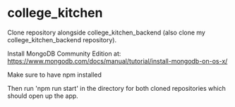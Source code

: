# college_kitchen

Clone repository alongside college_kitchen_backend (also clone my college_kitchen_backend repository).

Install MongoDB Community Edition at: https://www.mongodb.com/docs/manual/tutorial/install-mongodb-on-os-x/

Make sure to have npm installed

Then run 'npm run start' in the directory for both cloned repositories which should open up the app.
